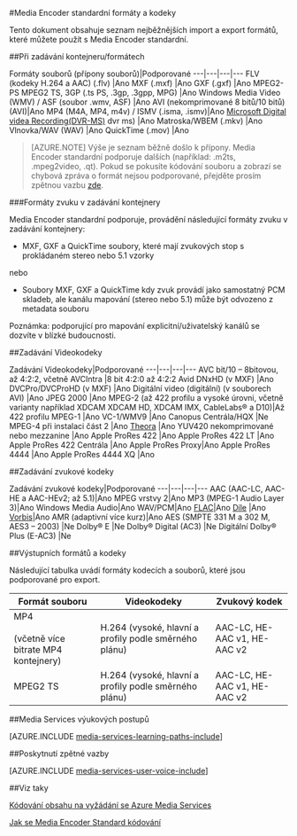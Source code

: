 <properties 
    pageTitle="Media Encoder standardní formáty a kodeky" 
    description="Toto téma obsahuje přehled Media Encoder standardní formáty a kodeky." 
    services="media-services" 
    documentationCenter="" 
    authors="juliako" 
    manager="erikre" 
    editor=""/>

<tags 
    ms.service="media-services" 
    ms.workload="media" 
    ms.tgt_pltfrm="na" 
    ms.devlang="na" 
    ms.topic="article" 
    ms.date="10/10/2016"
    ms.author="juliako;anilmur"/>

#<a name="media-encoder-standard-formats-and-codecs"></a>Media Encoder standardní formáty a kodeky


Tento dokument obsahuje seznam nejběžnějších import a export formátů, které můžete použít s Media Encoder standardní.


##<a name="input-containerfile-formats"></a>Při zadávání kontejneru/formátech

Formáty souborů (přípony souborů)|Podporované
---|---|---|---
FLV (kodeky H.264 a AAC) (.flv)          |Ano 
MXF (.mxf)                  |Ano 
GXF (.gxf)                  |Ano 
MPEG2-PS MPEG2 TS, 3GP (.ts PS, .3gp, .3gpp, MPG)   |Ano 
Windows Media Video (WMV) / ASF (soubor .wmv, ASF) |Ano 
AVI (nekomprimované 8 bitů/10 bitů) (AVI)|Ano 
MP4 (M4A, MP4, m4v) / ISMV (.isma, .ismv)|Ano 
[Microsoft Digital videa Recording(DVR-MS)](https://msdn.microsoft.com/library/windows/desktop/dd692984) dvr ms) |Ano 
Matroska/WBEM (.mkv)        |Ano 
Vlnovka/WAV (WAV) |Ano 
QuickTime (.mov) |Ano

>[AZURE.NOTE] Výše je seznam běžně došlo k přípony. Media Encoder standardní podporuje dalších (například: .m2ts, .mpeg2video, .qt). Pokud se pokusíte kódování souboru a zobrazí se chybová zpráva o formát nejsou podporované, přejděte prosím zpětnou vazbu [zde](https://feedback.azure.com/forums/169396-media-services/category/144411-encoding-and-processing/).

###<a name="audio-formats-in-input-containers"></a>Formáty zvuku v zadávání kontejnery 

Media Encoder standardní podporuje, provádění následující formáty zvuku v zadávání kontejnery:

- MXF, GXF a QuickTime soubory, které mají zvukových stop s prokládaném stereo nebo 5.1 vzorky

nebo

- Soubory MXF, GXF a QuickTime kdy zvuk provádí jako samostatný PCM skladeb, ale kanálu mapování (stereo nebo 5.1) může být odvozeno z metadata souboru

Poznámka: podporující pro mapování explicitní/uživatelský kanálů se dozvíte v blízké budoucnosti.


##<a name="input-video-codecs"></a>Zadávání Videokodeky

Zadávání Videokodeky|Podporované
---|---|---|---
AVC bit/10 – 8bitovou, až 4:2:2, včetně AVCIntra   |8 bit 4:2:0 až 4:2:2 
Avid DNxHD (v MXF)                                 |Ano 
DVCPro/DVCProHD (v MXF)                            |Ano 
Digitální video (digitální) (v souborech AVI)                   |Ano
JPEG 2000                                           |Ano 
MPEG-2 (až 422 profilu a vysoké úrovni, včetně varianty například XDCAM XDCAM HD, XDCAM IMX, CableLabs® a D10)|Až 422 profilu 
MPEG-1                                              |Ano 
VC-1/WMV9                                           |Ano 
Canopus Centrála/HQX                                      |Ne 
MPEG-4 při instalaci část 2                                       |Ano 
[Theora](https://en.wikipedia.org/wiki/Theora)      |Ano 
YUV420 nekomprimované nebo mezzanine                   |Ano
Apple ProRes 422                                    |Ano
Apple ProRes 422 LT |Ano
Apple ProRes 422 Centrála |Ano
Apple ProRes Proxy|Ano
Apple ProRes 4444 |Ano
Apple ProRes 4444 XQ |Ano



##<a name="input-audio-codecs"></a>Zadávání zvukové kodeky

Zadávání zvukové kodeky|Podporované
---|---|---|---
AAC (AAC-LC, AAC-HE a AAC-HEv2; až 5.1)|Ano 
MPEG vrstvy 2|Ano 
MP3 (MPEG-1 Audio Layer 3)|Ano 
Windows Media Audio|Ano 
WAV/PCM|Ano 
[FLAC](https://en.wikipedia.org/wiki/FLAC)</a>|Ano 
[Díle](http://go.microsoft.com/fwlink/?LinkId=822667) |Ano 
[Vorbis](https://en.wikipedia.org/wiki/Vorbis)</a>|Ano 
AMR (adaptivní více kurz)|Ano
AES (SMPTE 331 M a 302 M, AES3 – 2003)        |Ne 
Dolby® E                                    |Ne 
Dolby® Digital (AC3)                        |Ne 
Digitální Dolby® Plus (E-AC3)                 |Ne 


##<a name="output-formats-and-codecs"></a>Výstupních formátů a kodeky

Následující tabulka uvádí formáty kodecích a souborů, které jsou podporované pro export.


Formát souboru|Videokodeky|Zvukový kodek
---|---|---
MP4 <br/><br/>(včetně více bitrate MP4 kontejnery) |H.264 (vysoké, hlavní a profily podle směrného plánu)|AAC-LC, HE-AAC v1, HE-AAC v2 
MPEG2 TS |H.264 (vysoké, hlavní a profily podle směrného plánu)|AAC-LC, HE-AAC v1, HE-AAC v2 



##<a name="media-services-learning-paths"></a>Media Services výukových postupů

[AZURE.INCLUDE [media-services-learning-paths-include](../../includes/media-services-learning-paths-include.md)]

##<a name="provide-feedback"></a>Poskytnutí zpětné vazby

[AZURE.INCLUDE [media-services-user-voice-include](../../includes/media-services-user-voice-include.md)]

##<a name="see-also"></a>Viz taky

[Kódování obsahu na vyžádání se Azure Media Services](media-services-encode-asset.md)

[Jak se Media Encoder Standard kódování](media-services-dotnet-encode-with-media-encoder-standard.md)
